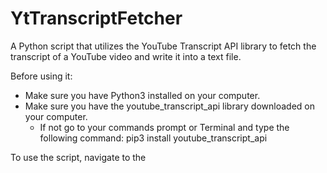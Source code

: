 # YtTranscriptFetcher

A Python script that utilizes the YouTube Transcript API library to fetch the transcript of a YouTube video and write it into a text file.

Before using it:

- Make sure you have Python3 installed on your computer.
- Make sure you have the youtube_transcript_api library downloaded on your computer.
  - If not go to your commands prompt or Terminal and type the following command: pip3 install youtube_transcript_api
  
To use the script, navigate to the
